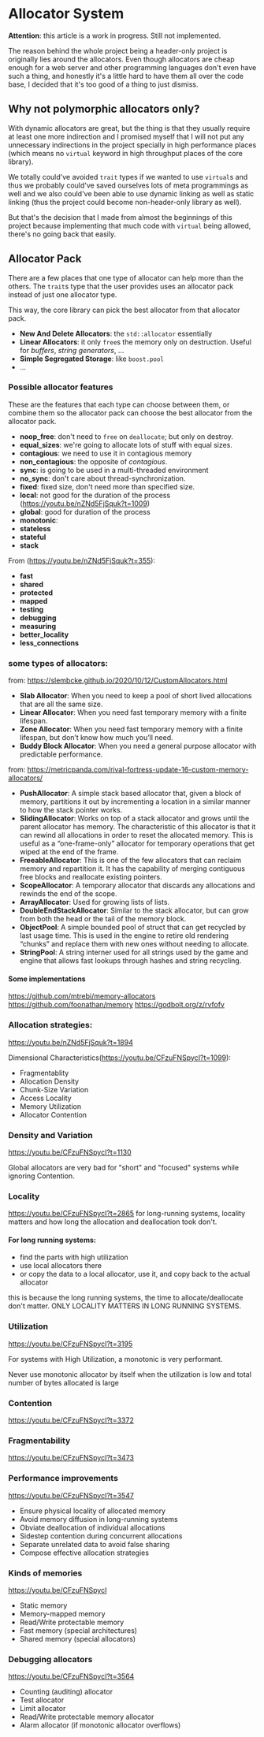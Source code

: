 # Allocator System

__Attention__: this article is a work in progress. Still not implemented.

The reason behind the whole project being a header-only project is originally lies around
the allocators. Even though allocators are cheap enough for a web server and other programming
languages don't even have such a thing, and honestly it's a little hard to have them all over
the code base, I decided that it's too good of a thing to just dismiss.

## Why not polymorphic allocators only?

With dynamic allocators are great, but the thing is that they usually require
at least one more indirection and I promised myself that I will not put any
unnecessary indirections in the project specially in high performance places
(which means no `virtual` keyword in high throughput places of the core library).

We totally could've avoided `trait` types if we wanted to use `virtual`s and thus
we probably could've saved ourselves lots of meta programmings as well and we also
could've been able to use dynamic linking as well as static linking (thus the project
could become non-header-only library as well).

But that's the decision that I made from almost the beginnings of this project
because implementing that much code with `virtual` being allowed, there's no going
back that easily.

## Allocator Pack

There are a few places that one type of allocator can help more than the others.
The `trait`s type that the user provides uses an allocator pack instead of just one
allocator type.

This way, the core library can pick the best allocator from that allocator pack.

- __New And Delete Allocators__: the `std::allocator` essentially
- __Linear Allocators__: it only `free`s the memory only on destruction. Useful for _buffers_, _string generators_, ...
- __Simple Segregated Storage__: like `boost.pool`
- ...

### Possible allocator features

These are the features that each type can choose between them, or
combine them so the allocator pack can choose the best allocator from
the allocator pack.

- __noop_free__: don't need to `free` on `deallocate`; but only on destroy.
- __equal_sizes__: we're going to allocate lots of stuff with equal sizes.
- __contagious__: we need to use it in contagious memory
- __non_contagious__: the opposite of _contagious_.
- __sync__: is going to be used in a multi-threaded environment
- __no_sync__: don't care about thread-synchronization.
- __fixed__: fixed size, don't need more than specified size.
- __local__: not good for the duration of the process (https://youtu.be/nZNd5FjSquk?t=1009)
- __global__: good for duration of the process
- __monotonic__:
- __stateless__
- __stateful__
- __stack__

From (https://youtu.be/nZNd5FjSquk?t=355):
- __fast__
- __shared__
- __protected__
- __mapped__
- __testing__
- __debugging__
- __measuring__
- __better_locality__
- __less_connections__

### some types of allocators:
from: https://slembcke.github.io/2020/10/12/CustomAllocators.html

- __Slab Allocator__: When you need to keep a pool of short lived allocations that are all the same size.
- __Linear Allocator__: When you need fast temporary memory with a finite lifespan.
- __Zone Allocator__: When you need fast temporary memory with a finite lifespan, but don’t know how much you’ll need.
- __Buddy Block Allocator__: When you need a general purpose allocator with predictable performance.

from: https://metricpanda.com/rival-fortress-update-16-custom-memory-allocators/

- __PushAllocator__: A simple stack based allocator that, given a block of memory, partitions it out by incrementing a location in a similar manner to how the stack pointer works.
- __SlidingAllocator__: Works on top of a stack allocator and grows until the parent allocator has memory. The characteristic of this allocator is that it can rewind all allocations in order to reset the allocated memory. This is useful as a “one-frame-only” allocator for temporary operations that get wiped at the end of the frame.
- __FreeableAllocator__: This is one of the few allocators that can reclaim memory and repartition it. It has the capability of merging contiguous free blocks and reallocate existing pointers.
- __ScopeAllocator__: A temporary allocator that discards any allocations and rewinds the end of the scope.
- __ArrayAllocator__: Used for growing lists of lists.
- __DoubleEndStackAllocator__: Similar to the stack allocator, but can grow from both the head or the tail of the memory block.
- __ObjectPool__: A simple bounded pool of struct that can get recycled by last usage time. This is used in the engine to retire old rendering “chunks” and replace them with new ones without needing to allocate.
- __StringPool__: A string interner used for all strings used by the game and engine that allows fast lookups through hashes and string recycling.

#### Some implementations
https://github.com/mtrebi/memory-allocators
https://github.com/foonathan/memory
https://godbolt.org/z/rvfofv

### Allocation strategies:
https://youtu.be/nZNd5FjSquk?t=1894

Dimensional Characteristics(https://youtu.be/CFzuFNSpycI?t=1099):
- Fragmentablity
- Allocation Density
- Chunk-Size Variation
- Access Locality
- Memory Utilization
- Allocator Contention

### Density and Variation
https://youtu.be/CFzuFNSpycI?t=1130

Global allocators are very bad for "short" and "focused" systems while ignoring Contention.

### Locality
https://youtu.be/CFzuFNSpycI?t=2865
for long-running systems, locality matters and how long the
allocation and deallocation took don't.

#### For long running systems:
 - find the parts with high utilization
 - use local allocators there
 - or copy the data to a local allocator, use it, and copy back to the actual allocator

this is because the long running systems, the time to allocate/deallocate don't matter.
ONLY LOCALITY MATTERS IN LONG RUNNING SYSTEMS.


### Utilization
https://youtu.be/CFzuFNSpycI?t=3195

For systems with High Utilization, a monotonic is very performant.

Never use monotonic allocator by itself when the utilization
is low and total number of bytes allocated is large

### Contention
https://youtu.be/CFzuFNSpycI?t=3372

### Fragmentability
https://youtu.be/CFzuFNSpycI?t=3473

### Performance improvements
https://youtu.be/CFzuFNSpycI?t=3547

- Ensure physical locality of allocated memory
- Avoid memory diffusion in long-running systems
- Obviate deallocation of individual allocations
- Sidestep contention during concurrent allocations
- Separate unrelated data to avoid false sharing
- Compose effective allocation strategies

### Kinds of memories
https://youtu.be/CFzuFNSpycI

- Static memory
- Memory-mapped memory
- Read/Write protectable memory
- Fast memory (special architectures)
- Shared memory (special allocators)


### Debugging allocators
https://youtu.be/CFzuFNSpycI?t=3564

- Counting (auditing) allocator
- Test allocator
- Limit allocator
- Read/Write protectable memory allocator
- Alarm allocator (if monotonic allocator overflows)

